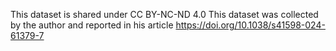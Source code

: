 This dataset is shared under CC BY-NC-ND 4.0
This dataset was collected by the author and reported in his article https://doi.org/10.1038/s41598-024-61379-7

